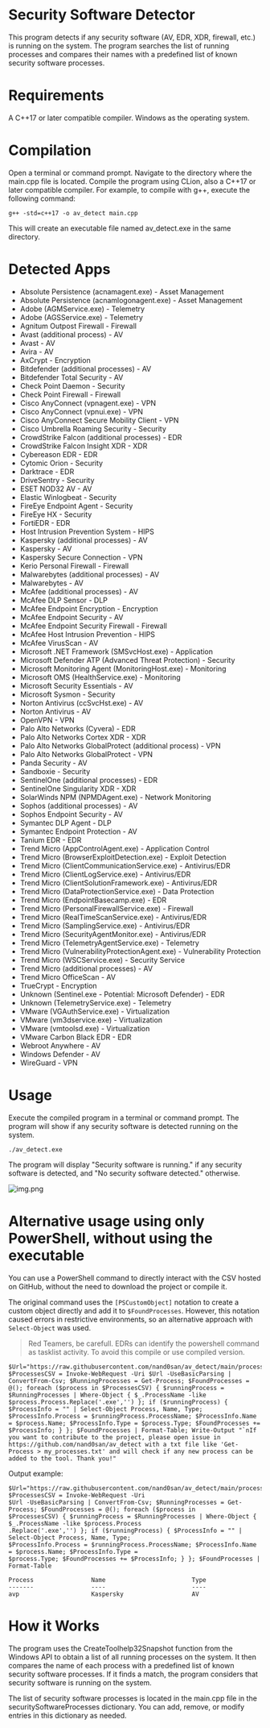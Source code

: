 # Security Software Detector
This program detects if any security software (AV, EDR, XDR, firewall, etc.) is running on the system. The program searches the list of running processes and compares their names with a predefined list of known security software processes.

# Requirements
A C++17 or later compatible compiler.
Windows as the operating system.

# Compilation
Open a terminal or command prompt.
Navigate to the directory where the main.cpp file is located.
Compile the program using CLion, also a C++17 or later compatible compiler. For example, to compile with g++, execute the following command:
```
g++ -std=c++17 -o av_detect main.cpp
```
This will create an executable file named av_detect.exe in the same directory.

# Detected Apps
- Absolute Persistence (acnamagent.exe) - Asset Management
- Absolute Persistence (acnamlogonagent.exe) - Asset Management
- Adobe (AGMService.exe) - Telemetry
- Adobe (AGSService.exe) - Telemetry
- Agnitum Outpost Firewall - Firewall
- Avast (additional process) - AV
- Avast - AV
- Avira - AV
- AxCrypt - Encryption
- Bitdefender (additional processes) - AV
- Bitdefender Total Security - AV
- Check Point Daemon - Security
- Check Point Firewall - Firewall
- Cisco AnyConnect (vpnagent.exe) - VPN
- Cisco AnyConnect (vpnui.exe) - VPN
- Cisco AnyConnect Secure Mobility Client - VPN
- Cisco Umbrella Roaming Security - Security
- CrowdStrike Falcon (additional processes) - EDR
- CrowdStrike Falcon Insight XDR - XDR
- Cybereason EDR - EDR
- Cytomic Orion - Security
- Darktrace - EDR
- DriveSentry - Security
- ESET NOD32 AV - AV
- Elastic Winlogbeat - Security
- FireEye Endpoint Agent - Security
- FireEye HX - Security
- FortiEDR - EDR
- Host Intrusion Prevention System - HIPS
- Kaspersky (additional processes) - AV
- Kaspersky - AV
- Kaspersky Secure Connection - VPN
- Kerio Personal Firewall - Firewall
- Malwarebytes (additional processes) - AV
- Malwarebytes - AV
- McAfee (additional processes) - AV
- McAfee DLP Sensor - DLP
- McAfee Endpoint Encryption - Encryption
- McAfee Endpoint Security - AV
- McAfee Endpoint Security Firewall - Firewall
- McAfee Host Intrusion Prevention - HIPS
- McAfee VirusScan - AV
- Microsoft .NET Framework (SMSvcHost.exe) - Application
- Microsoft Defender ATP (Advanced Threat Protection) - Security
- Microsoft Monitoring Agent (MonitoringHost.exe) - Monitoring
- Microsoft OMS (HealthService.exe) - Monitoring
- Microsoft Security Essentials - AV
- Microsoft Sysmon - Security
- Norton Antivirus (ccSvcHst.exe) - AV
- Norton Antivirus - AV
- OpenVPN - VPN
- Palo Alto Networks (Cyvera) - EDR
- Palo Alto Networks Cortex XDR - XDR
- Palo Alto Networks GlobalProtect (additional process) - VPN
- Palo Alto Networks GlobalProtect - VPN
- Panda Security - AV
- Sandboxie - Security
- SentinelOne (additional processes) - EDR
- SentinelOne Singularity XDR - XDR
- SolarWinds NPM (NPMDAgent.exe) - Network Monitoring
- Sophos (additional processes) - AV
- Sophos Endpoint Security - AV
- Symantec DLP Agent - DLP
- Symantec Endpoint Protection - AV
- Tanium EDR - EDR
- Trend Micro (AppControlAgent.exe) - Application Control
- Trend Micro (BrowserExploitDetection.exe) - Exploit Detection
- Trend Micro (ClientCommunicationService.exe) - Antivirus/EDR
- Trend Micro (ClientLogService.exe) - Antivirus/EDR
- Trend Micro (ClientSolutionFramework.exe) - Antivirus/EDR
- Trend Micro (DataProtectionService.exe) - Data Protection
- Trend Micro (EndpointBasecamp.exe) - EDR
- Trend Micro (PersonalFirewallService.exe) - Firewall
- Trend Micro (RealTimeScanService.exe) - Antivirus/EDR
- Trend Micro (SamplingService.exe) - Antivirus/EDR
- Trend Micro (SecurityAgentMonitor.exe) - Antivirus/EDR
- Trend Micro (TelemetryAgentService.exe) - Telemetry
- Trend Micro (VulnerabilityProtectionAgent.exe) - Vulnerability Protection
- Trend Micro (WSCService.exe) - Security Service
- Trend Micro (additional processes) - AV
- Trend Micro OfficeScan - AV
- TrueCrypt - Encryption
- Unknown (Sentinel.exe - Potential: Microsoft Defender) - EDR
- Unknown (TelemetryService.exe) - Telemetry
- VMware (VGAuthService.exe) - Virtualization
- VMware (vm3dservice.exe) - Virtualization
- VMware (vmtoolsd.exe) - Virtualization
- VMware Carbon Black EDR - EDR
- Webroot Anywhere - AV
- Windows Defender - AV
- WireGuard - VPN


# Usage
Execute the compiled program in a terminal or command prompt. The program will show if any security software is detected running on the system.

```
./av_detect.exe
```
The program will display "Security software is running." if any security software is detected, and "No security software detected." otherwise.

![img.png](img.png)

# Alternative usage using only PowerShell, without using the executable

You can use a PowerShell command to directly interact with the CSV hosted on GitHub, without the need to download the project or compile it.

The original command uses the `[PSCustomObject]` notation to create a custom object directly and add it to `$FoundProcesses`. 
However, this notation caused errors in restrictive environments, so an alternative approach with `Select-Object` was used.

> Red Teamers, be carefull. EDRs can identify the powershell command as tasklist activity. To avoid this compile or use compiled version.
 
```
$Url="https://raw.githubusercontent.com/nand0san/av_detect/main/processes.csv"; $ProcessesCSV = Invoke-WebRequest -Uri $Url -UseBasicParsing | ConvertFrom-Csv; $RunningProcesses = Get-Process; $FoundProcesses = @(); foreach ($process in $ProcessesCSV) { $runningProcess = $RunningProcesses | Where-Object { $_.ProcessName -like $process.Process.Replace('.exe','') }; if ($runningProcess) { $ProcessInfo = "" | Select-Object Process, Name, Type; $ProcessInfo.Process = $runningProcess.ProcessName; $ProcessInfo.Name = $process.Name; $ProcessInfo.Type = $process.Type; $FoundProcesses += $ProcessInfo; } }; $FoundProcesses | Format-Table; Write-Output "`nIf you want to contribute to the project, please open issue in https://github.com/nand0san/av_detect with a txt file like 'Get-Process > my_processes.txt' and will check if any new process can be added to the tool. Thank you!"
```
Output example:
```
$Url="https://raw.githubusercontent.com/nand0san/av_detect/main/processes.csv"; $ProcessesCSV = Invoke-WebRequest -Uri 
$Url -UseBasicParsing | ConvertFrom-Csv; $RunningProcesses = Get-Process; $FoundProcesses = @(); foreach ($process in 
$ProcessesCSV) { $runningProcess = $RunningProcesses | Where-Object { $_.ProcessName -like $process.Process
.Replace('.exe','') }; if ($runningProcess) { $ProcessInfo = "" | Select-Object Process, Name, Type; 
$ProcessInfo.Process = $runningProcess.ProcessName; $ProcessInfo.Name = $process.Name; $ProcessInfo.Type = 
$process.Type; $FoundProcesses += $ProcessInfo; } }; $FoundProcesses | Format-Table

Process                Name                        Type
-------                ----                        ----
avp                    Kaspersky                   AV

```

# How it Works
The program uses the CreateToolhelp32Snapshot function from the Windows API to obtain a list of all running processes on the system. It then compares the name of each process with a predefined list of known security software processes. If it finds a match, the program considers that security software is running on the system.

The list of security software processes is located in the main.cpp file in the securitySoftwareProcesses dictionary. You can add, remove, or modify entries in this dictionary as needed.
